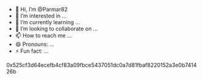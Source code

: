- 👋 Hi, I’m @Parmar82
- 👀 I’m interested in ...
- 🌱 I’m currently learning ...
- 💞️ I’m looking to collaborate on ...
- 📫 How to reach me ...
- 😄 Pronouns: ...
- ⚡ Fun fact: ...

<!---
Parmar82/Parmar82 is a ✨ special ✨ repository because its `README.md` (this file) appears on your GitHub profile.
You can click the Preview link to take a look at your changes.
--->
0x525cf3d64ecefb4cf83a09fbce5437051dc0a7d81fbaf8220152a3e0b741426b
